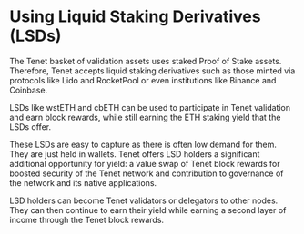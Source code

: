 # Using Liquid Staking Derivatives (LSDs)

The Tenet basket of validation assets uses staked Proof of Stake assets. Therefore, Tenet accepts liquid staking derivatives such as those minted via protocols like Lido and RocketPool or even institutions like Binance and Coinbase.

LSDs like wstETH and cbETH can be used to participate in Tenet validation and earn block rewards, while still earning the ETH staking yield that the LSDs offer.

These LSDs are easy to capture as there is often low demand for them. They are just held in wallets. Tenet offers LSD holders a significant additional opportunity for yield: a value swap of Tenet block rewards for boosted security of the Tenet network and contribution to governance of the network and its native applications.

LSD holders can become Tenet validators or delegators to other nodes. They can then continue to earn their yield while earning a second layer of income through the Tenet block rewards.
